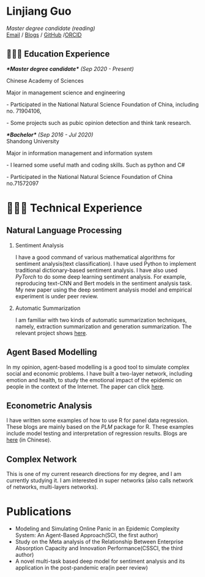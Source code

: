 # Linjiang Guo

_Master degree candidate (reading)_ <br>
[Email](mailto:scpaulguo@163.com) / [Blogs](https://blog.csdn.net/weixin_43718786?spm=1011.2124.3001.5343) / [GitHub](https://github.com/downw) /[ORCID](https://orcid.org/my-orcid?orcid=0000-0002-1571-356X)


## 👩🏼‍💻 Education Experience                                                                                                                                                                                                                                                                                                                                                                                                                                                                                                                                                                                                                                                                                                                                                                                                                                                                                                                                                                                                                                                                                                                                                                                                                                                                                                                                                                                                                                                                                                                                                                                                                                                                                                                                                                                                                                                                                                                                                                                                                                                                                                                                                                                                                                                                                                                                                                                                                                                                                                                                                                                                                                                                                                                                                                                                                                                                                                                                                                                                                                                                                                                                                                                                                                                                                                                                                                                                                                                                                                                                                                                                                                                                                                                                                                                                                                                                                                                                                                                                                                                                                                                                                                                                                                                                                                                                                                                                                                                                                                                                                                                                                                                                                                                                                                                                                                                                                                                                                                                                                                                                                                                                                                                                                                                                                                                                                                                                                                                                                                                                                                                                                                                                                                                                                                                                                                                                                                                                                                                                                                                                                                                                                                                                                                 

***\*Master degree candidate\****   *_(Sep 2020 - Present)_* <br>

Chinese Academy of Sciences

Major in management science and engineering

\- Participated in the National Natural Science Foundation of China, including no. 71904106, 

\- Some projects such as pubic opinion detection and think tank research.

***\*Bachelor\****   *_(Sep 2016 - Jul 2020)_* <br> Shandong University

Major in information management and information system

\- I learned some useful math and coding skills. Such as python and C#

\- Participated in the National Natural Science Foundation of China no.71572097





# 👩🏼‍💻 Technical Experience   

## Natural Language Processing

1. Sentiment Analysis

   I have a good command of various mathematical algorithms for sentiment analysis(text classification). I have used Python to implement traditional dictionary-based sentiment analysis. I have also used *PyTorch* to do some deep learning sentiment analysis. For example, reproducing text-CNN and Bert models in the sentiment analysis task. My new paper using the deep sentiment analysis model and empirical experiment is under peer review.

2. Automatic Summarization

   I am familiar with two kinds of automatic summarization techniques, namely, extraction summarization and generation summarization. The relevant project shows [here](https://github.com/downw/summrization).

## Agent Based Modelling

In my opinion, agent-based modelling is a good tool to simulate complex social and economic problems. I have built a two-layer network, including emotion and health, to study the emotional impact of the epidemic on people in the context of the Internet. The paper can click [here](https://www.hindawi.com/journals/complexity/2021/9933720/).

## Econometric Analysis

I have written some examples of how to use R for panel data regression. These blogs are mainly based on the *PLM* package for R. These examples include model testing and interpretation of regression results. Blogs are [here](https://blog.csdn.net/weixin_43718786/category_10538680.html?spm=1001.2014.3001.5482) (in Chinese).

## Complex Network

This is one of my current research directions for my degree, and I am currently studying it. I am interested in super networks (also calls network of networks, multi-layers networks).

# Publications

- Modeling and Simulating Online Panic in an Epidemic Complexity System: An Agent-Based Approach(SCI, the first author)
- Study on the Meta analysis of the Relationship Between Enterprise Absorption Capacity and Innovation Performance(CSSCI, the third author)
- A novel multi-task based deep model for sentiment analysis and its application in the post-pandemic era(in peer review)



